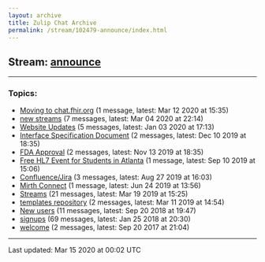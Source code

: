 ```yaml
---
layout: archive
title: Zulip Chat Archive
permalink: /stream/102479-announce/index.html
---
```


## Stream: [announce](https://hl7webmaster.github.io/zulip-hl7-org/stream/102479-announce/index.html)
---

### Topics:

* [Moving to chat.fhir.org](topic/Moving.20to.20chat.2Efhir.2Eorg.html) (1 message, latest: Mar 12 2020 at 15:35)
* [new streams](topic/new.20streams.html) (7 messages, latest: Mar 04 2020 at 22:14)
* [Website Updates](topic/Website.20Updates.html) (5 messages, latest: Jan 03 2020 at 17:13)
* [Interface Specification Document](topic/Interface.20Specification.20Document.html) (2 messages, latest: Dec 10 2019 at 18:35)
* [FDA Approval](topic/FDA.20Approval.html) (2 messages, latest: Nov 13 2019 at 18:35)
* [Free HL7 Event for Students in Atlanta](topic/Free.20HL7.20Event.20for.20Students.20in.20Atlanta.html) (1 message, latest: Sep 10 2019 at 15:06)
* [Confluence/Jira](topic/Confluence.2FJira.html) (3 messages, latest: Aug 27 2019 at 16:03)
* [Mirth Connect](topic/Mirth.20Connect.html) (1 message, latest: Jun 24 2019 at 13:56)
* [Streams](topic/Streams.html) (21 messages, latest: Mar 19 2019 at 15:25)
* [templates repository](topic/templates.20repository.html) (2 messages, latest: Mar 11 2019 at 14:54)
* [New users](topic/New.20users.html) (11 messages, latest: Sep 20 2018 at 19:47)
* [signups](topic/signups.html) (69 messages, latest: Jan 25 2018 at 20:30)
* [welcome](topic/welcome.html) (2 messages, latest: Sep 20 2017 at 21:04)

<hr><p>Last updated: Mar 15 2020 at 00:02 UTC</p>